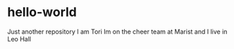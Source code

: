 # hello-world
Just another repository
I am Tori
Im on the cheer team at Marist and I live in Leo Hall
